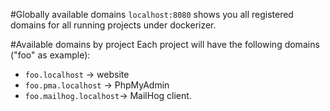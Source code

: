 #Globally available domains
`localhost:8080` shows you all registered domains for all running projects under dockerizer.

#Available domains by project
Each project will have the following domains ("foo" as example):  
- `foo.localhost` -> website  
- `foo.pma.localhost` -> PhpMyAdmin  
- `foo.mailhog.localhost`-> MailHog client.